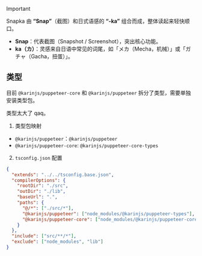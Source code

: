 > [!IMPORTANT]  
> Snapka 由 **“Snap”**（截图）和日式语感的 **“-ka”** 组合而成，整体读起来轻快顺口。
>
> - **Snap**：代表截图（Snapshot / Screenshot），突出核心功能。
> - **ka（カ）**：灵感来自日语中常见的词尾，如「メカ（Mecha，机械）」或「ガチャ（Gacha，扭蛋）」。

## 类型

目前 `@karinjs/puppeteer-core` 和 `@karinjs/puppeteer` 拆分了类型，需要单独安装类型包。

类型太大了 qaq。

1. 类型包映射

- `@karinjs/puppeteer`：`@karinjs/puppeteer`
- `@karinjs/puppeteer-core`: `@karinjs/puppeteer-core-types`

2. `tsconfig.json` 配置

```json
{
  "extends": "../../tsconfig.base.json",
  "compilerOptions": {
    "rootDir": "./src",
    "outDir": "./lib",
    "baseUrl": ".",
    "paths": {
      "@/*": ["./src/*"],
      "@karinjs/puppeteer": ["node_modules/@karinjs/puppeteer-types"], // 安装哪个包 就写对应的映射
      "@karinjs/puppeteer-core": ["node_modules/@karinjs/puppeteer-core-types"] // 安装哪个包 就写对应的映射
    }
  },
  "include": ["src/**/*"],
  "exclude": ["node_modules", "lib"]
}
```
